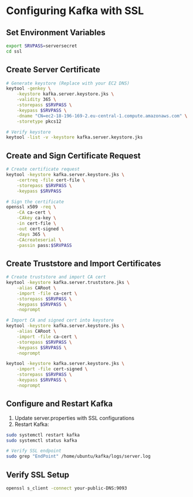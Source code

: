 # Configuring Kafka with SSL

## Set Environment Variables
```bash
export SRVPASS=serversecret
cd ssl
```

## Create Server Certificate
```bash
# Generate keystore (Replace with your EC2 DNS)
keytool -genkey \
    -keystore kafka.server.keystore.jks \
    -validity 365 \
    -storepass $SRVPASS \
    -keypass $SRVPASS \
    -dname "CN=ec2-18-196-169-2.eu-central-1.compute.amazonaws.com" \
    -storetype pkcs12

# Verify keystore
keytool -list -v -keystore kafka.server.keystore.jks
```

## Create and Sign Certificate Request
```bash
# Create certificate request
keytool -keystore kafka.server.keystore.jks \
    -certreq -file cert-file \
    -storepass $SRVPASS \
    -keypass $SRVPASS

# Sign the certificate
openssl x509 -req \
    -CA ca-cert \
    -CAkey ca-key \
    -in cert-file \
    -out cert-signed \
    -days 365 \
    -CAcreateserial \
    -passin pass:$SRVPASS
```

## Create Truststore and Import Certificates
```bash
# Create truststore and import CA cert
keytool -keystore kafka.server.truststore.jks \
    -alias CARoot \
    -import -file ca-cert \
    -storepass $SRVPASS \
    -keypass $SRVPASS \
    -noprompt

# Import CA and signed cert into keystore
keytool -keystore kafka.server.keystore.jks \
    -alias CARoot \
    -import -file ca-cert \
    -storepass $SRVPASS \
    -keypass $SRVPASS \
    -noprompt

keytool -keystore kafka.server.keystore.jks \
    -import -file cert-signed \
    -storepass $SRVPASS \
    -keypass $SRVPASS \
    -noprompt
```

## Configure and Restart Kafka
1. Update server.properties with SSL configurations
2. Restart Kafka:
```bash
sudo systemctl restart kafka
sudo systemctl status kafka

# Verify SSL endpoint
sudo grep "EndPoint" /home/ubuntu/kafka/logs/server.log
```

## Verify SSL Setup
```bash
openssl s_client -connect your-public-DNS:9093
```